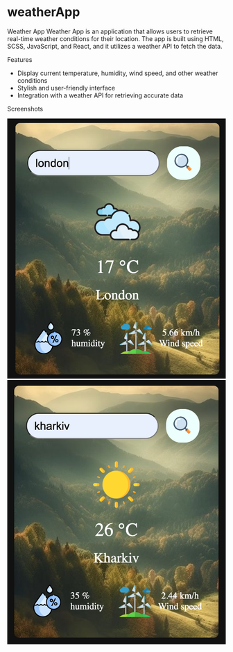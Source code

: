 # weatherApp

Weather App
Weather App is an application that allows users to retrieve real-time weather conditions for their location. The app is built using HTML, SCSS, JavaScript, and React, and it utilizes a weather API to fetch the data.

Features
- Display current temperature, humidity, wind speed, and other weather conditions
- Stylish and user-friendly interface
- Integration with a weather API for retrieving accurate data

Screenshots

![screenshots 1](src/components/img/screenshots/screenshots1.png)
![screenshots 2](src/components/img/screenshots/screenshots2.png)